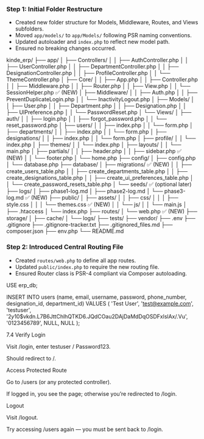 ### Step 1: Initial Folder Restructure

- Created new folder structure for Models, Middleware, Routes, and Views subfolders.
- Moved `app/models/` to `app/Models/` following PSR naming conventions.
- Updated autoloader and `index.php` to reflect new model path.
- Ensured no breaking changes occurred.

kinde_erp/
├── app/
│   ├── Controllers/
│   │   ├── AuthController.php
│   │   ├── UserController.php
│   │   ├── DepartmentController.php
│   │   ├── DesignationController.php
│   │   ├── ProfileController.php
│   │   └── ThemeController.php
│   ├── Core/
│   │   ├── App.php
│   │   ├── Controller.php
│   │   ├── Middleware.php
│   │   ├── Router.php
│   │   ├── View.php
│   │   └── SessionHelper.php ✅ (NEW)
│   ├── Middleware/
│   │   ├── Auth.php
│   │   ├── PreventDuplicateLogin.php
│   │   └── InactivityLogout.php
│   ├── Models/
│   │   ├── User.php
│   │   ├── Department.php
│   │   ├── Designation.php
│   │   ├── UIPreference.php
│   │   └── PasswordReset.php
│   └── Views/
│       ├── auth/
│       │   ├── login.php
│       │   ├── forgot_password.php
│       │   └── reset_password.php
│       ├── users/
│       │   ├── index.php
│       │   └── form.php
│       ├── departments/
│       │   ├── index.php
│       │   └── form.php
│       ├── designations/
│       │   ├── index.php
│       │   └── form.php
│       ├── profile/
│       │   └── index.php
│       ├── themes/
│       │   └── index.php
│       ├── layouts/
│       │   └── main.php
│       ├── partials/
│       │   ├── header.php
│       │   ├── sidebar.php ✅ (NEW)
│       │   └── footer.php
│       └── home.php
├── config/
│   ├── config.php
│   └── database.php
├── database/
│   ├── migrations/ ✅ (NEW)
│   │   ├── create_users_table.php
│   │   ├── create_departments_table.php
│   │   ├── create_designations_table.php
│   │   ├── create_ui_preferences_table.php
│   │   └── create_password_resets_table.php
│   └── seeds/ ✅ (optional later)
├── logs/
│   ├── phase1-log.md 
│   ├── phase2-log.md 
│   └── phase3-log.md ✅ (NEW)
├── public/
│   ├── assets/
│   │   ├── css/
│   │   │   ├── style.css
│   │   │   └── themes.css ✅ (NEW)
│   │   └── js/
│   │       └── main.js
│   ├── .htaccess
│   └── index.php
├── routes/
│   └── web.php ✅ (NEW)
├── storage/
│   ├── cache/
│   └── logs/
├── tests/
├── vendor/
├── .env
├── .gitignore
├── .gitignore-tracker.txt
├── .gitignored_files.md
├── composer.json
├── env.php
└── README.md

### Step 2: Introduced Central Routing File

- Created `routes/web.php` to define all app routes.
- Updated `public/index.php` to require the new routing file.
- Ensured Router class is PSR-4 compliant via Composer autoloading.

USE erp_db;

INSERT INTO users (name, email, username, password, phone_number, designation_id, department_id)
VALUES (
  'Test User',
  'test@example.com',
  'testuser',
  '$2y$10$vkdn.L7B6JttChlhQTKD6.JQdCOau2DAjDaMdDqOSDFxlslAx/.Vu',
  '0123456789',
  NULL,
  NULL
);



7.4 Verify
Login

Visit /login, enter testuser / Password123.

Should redirect to /.

Access Protected Route

Go to /users (or any protected controller).

If logged in, you see the page; otherwise you’re redirected to /login.

Logout

Visit /logout.

Try accessing /users again — you must be sent back to /login.